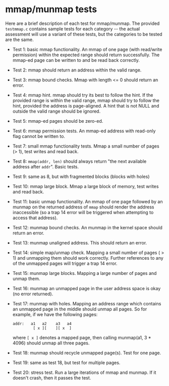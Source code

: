 # mmap/munmap tests

Here are a brief description of each test for mmap/munmap. The provided `testmmap.c` contains sample tests for each category -- the actual assessment will use a variant of these tests, but the categories to be tested are the same. 

- Test 1: basic mmap functionality. An mmap of one page (with read/write permission) within the expected range should return successfully. The mmap-ed page can be written to and be read back correctly. 

- Test 2: mmap should return an address within the valid range. 

- Test 3: mmap bound checks. Mmap with length <= 0 should return an error. 

- Test 4: mmap hint. mmap should try its best to follow the hint. If the provided range is within the valid range, mmap should try to follow the hint, provided the address is page-aligned. A hint that is not NULL and outside the valid range should be ignored.

- Test 5: mmap-ed pages should be zero-ed. 

- Test 6: mmap permission tests. An mmap-ed address with read-only flag cannot be written to. 

- Test 7: small mmap functionality tests. Mmap a small number of pages (> 1), test writes and read back. 

- Test 8: `mmap(addr, len)` should always return  "the next available address after `addr`". Basic tests. 

- Test 9: same as 8, but with fragmented blocks (blocks with holes)

- Test 10: mmap large block. Mmap a large block of memory, test writes and read back. 

- Test 11: basic unmap functionality. An mmap of one page followed by an munmap on the returned address of `mmap` should render the address inaccessible (so a trap 14 error will be triggered when attempting to access that address). 

- Test 12: munmap bound checks. An munmap in the kernel space should return an error.

- Test 13: munmap unaligned address. This should return an error. 

- Test 14: simple map/unmap check. Mapping a small number of pages ( > 1) and unmapping them should work correctly. Further references to any of the unmapped pages will trigger a trap 14 error. 

- Test 15: munmap large blocks. Mapping a large number of pages and unmap them. 

- Test 16: munmap an unmapped page in the user address space is okay (no error returned). 

- Test 17: munmap with holes. Mapping an address range which contains an unmapped page in the middle should unmap all pages. So for example, if we have the following pages:

  ```
  addr:   a1   a2    a3   a4
           [ x ][    ][ x  ]
  ```

  where `[ x ]` denotes a mapped page, then calling munmap(a1, 3 * 4096) should unmap all three pages.

- Test 18: munmap should recycle unmapped page(s). Test for one page. 

- Test 19: same as test 18, but test for multiple pages. 

- Test 20: stress test. Run a large iterations of mmap and munmap. If it doesn't crash, then it passes the test.  


